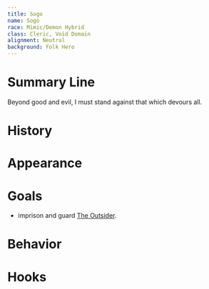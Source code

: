 ```yaml
---
title: Sogo
name: Sogo
race: Mimic/Demon Hybrid
class: Cleric, Void Domain
alignment: Neutral
background: Folk Hero
---
```



# Summary Line

Beyond good and evil, I must stand against that which devours all.

# History

# Appearance

# Goals

- imprison and guard [The Outsider](../setting-world/the-outsider.md).

# Behavior

# Hooks

